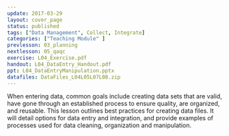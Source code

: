 ```yaml
---
update: 2017-03-29
layout: cover_page
status: published
tags: ["Data Management", Collect, Integrate]
categories: ["Teaching Module" ]
prevlesson: 03_planning
nextlesson: 05_qaqc
exercise: L04_Exercise.pdf
handout: L04_DataEntry_Handout.pdf
ppt: L04_DataEntryManipulation.pptx
datafiles: DataFiles_L04L05L07L08.zip
---
```


When entering data, common goals include creating data sets that are valid, have gone through an established process to ensure quality, are organized, and reusable. This lesson outlines best practices for creating data files. It will detail options for data entry and integration, and provide examples of processes used for data cleaning, organization and manipulation.
